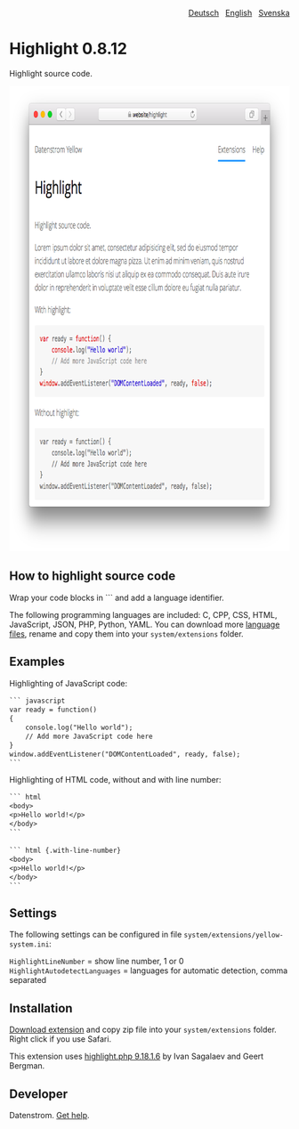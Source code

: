 <p align="right"><a href="README-de.md">Deutsch</a> &nbsp; <a href="README.md">English</a> &nbsp; <a href="README-sv.md">Svenska</a></p>

# Highlight 0.8.12

Highlight source code.

<p align="center"><img src="highlight-screenshot.png?raw=true" width="795" height="836" alt="Screenshot"></p>

## How to highlight source code

Wrap your code blocks in \`\`\` and add a language identifier.

The following programming languages are included: C, CPP, CSS, HTML, JavaScript, JSON, PHP, Python, YAML. You can download more [language files](https://github.com/scrivo/highlight.php/tree/master/src/Highlight/languages), rename and copy them into your `system/extensions` folder.

## Examples

Highlighting of JavaScript code:

    ``` javascript
    var ready = function() 
    {
        console.log("Hello world");
        // Add more JavaScript code here
    }
    window.addEventListener("DOMContentLoaded", ready, false);
    ```

Highlighting of HTML code, without and with line number:
    
    ``` html
    <body>
    <p>Hello world!</p>
    </body>
    ```

    ``` html {.with-line-number}
    <body>
    <p>Hello world!</p>
    </body>
    ```

## Settings

The following settings can be configured in file `system/extensions/yellow-system.ini`:

`HighlightLineNumber` = show line number, 1 or 0  
`HighlightAutodetectLanguages` = languages for automatic detection, comma separated  

## Installation

[Download extension](https://github.com/datenstrom/yellow-extensions/raw/master/zip/highlight.zip) and copy zip file into your `system/extensions` folder. Right click if you use Safari.

This extension uses [highlight.php 9.18.1.6](https://github.com/scrivo/highlight.php) by Ivan Sagalaev and Geert Bergman.

## Developer

Datenstrom. [Get help](https://datenstrom.se/yellow/help/).
